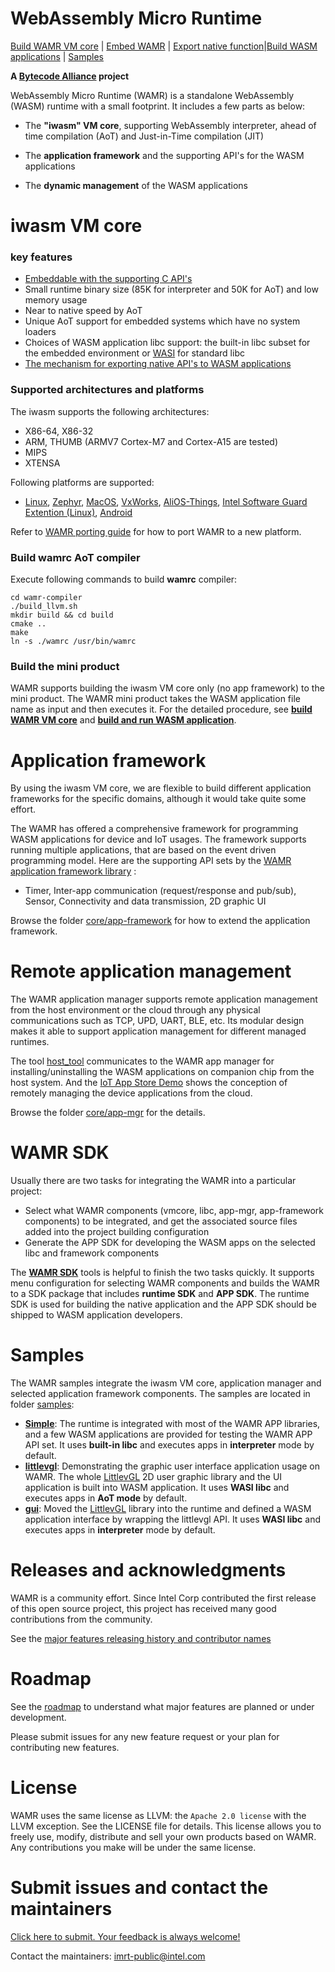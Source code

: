 WebAssembly Micro Runtime
=========================
[Build WAMR VM core](./doc/build_wamr.md) | [Embed WAMR](./doc/embed_wamr.md) | [Export native function](./doc/export_native_api.md)|[Build WASM applications](./doc/build_wasm_app.md) | [Samples](https://github.com/bytecodealliance/wasm-micro-runtime#samples-and-demos)

**A [Bytecode Alliance][BA] project**

[BA]: https://bytecodealliance.org/

WebAssembly Micro Runtime (WAMR) is a standalone WebAssembly (WASM) runtime with a small footprint. It includes a few parts as below:
- The **"iwasm" VM core**, supporting WebAssembly interpreter, ahead of time compilation (AoT) and Just-in-Time compilation (JIT)

- The **application framework** and the supporting API's for the WASM applications

- The **dynamic management** of the WASM applications



iwasm VM core
=========================

### key features

- [Embeddable with the supporting C API's](./doc/embed_wamr.md)
- Small runtime binary size (85K for interpreter and 50K for AoT) and low memory usage
- Near to native speed by AoT
- Unique AoT support for embedded systems which have no system loaders
- Choices of WASM application libc support: the built-in libc subset for the embedded environment or [WASI](https://github.com/WebAssembly/WASI) for standard libc
- [The mechanism for exporting native API's to WASM applications](./doc/export_native_api.md)  

### Supported architectures and platforms

The iwasm supports the following architectures:

- X86-64, X86-32
- ARM, THUMB (ARMV7 Cortex-M7 and Cortex-A15 are tested)
- MIPS
- XTENSA

Following platforms are supported:

- [Linux](./doc/build_wamr.md#linux), [Zephyr](./doc/build_wamr.md#zephyr), [MacOS](./doc/build_wamr.md#macos), [VxWorks](./doc/build_wamr.md#vxworks), [AliOS-Things](./doc/build_wamr.md#alios-things), [Intel Software Guard Extention (Linux)](./doc/build_wamr.md#linux-sgx-intel-software-guard-extention), [Android](./doc/build_wamr.md#android)

Refer to [WAMR porting guide](./doc/port_wamr.md) for how to port WAMR to a new platform.

### Build wamrc AoT compiler

Execute following commands to build **wamrc** compiler:

```shell
cd wamr-compiler
./build_llvm.sh
mkdir build && cd build
cmake ..
make
ln -s ./wamrc /usr/bin/wamrc
```

### Build the mini product

WAMR supports building the iwasm VM core only (no app framework) to the mini product.  The WAMR mini product takes the WASM application file name as input and then executes it. For the detailed procedure, see **[build WAMR VM core](./doc/build_wamr.md)** and **[build and run WASM application](./doc/build_wasm_app.md)**.



Application framework
===================================

By using the iwasm VM core, we are flexible to build different application frameworks for the specific domains, although it would take quite some effort.

The WAMR has offered a comprehensive framework for programming WASM applications for device and IoT usages. The framework supports running multiple applications, that are based on the event driven programming model. Here are the supporting API sets by the [WAMR application framework library](./doc/wamr_api.md) :

- Timer,  Inter-app communication (request/response and pub/sub), Sensor, Connectivity and data transmission, 2D graphic UI

Browse the folder  [core/app-framework](./core/app-framework) for how to extend the application framework.



# Remote application management

The WAMR application manager supports remote application management from the host environment or the cloud through any physical communications such as TCP, UPD, UART, BLE, etc. Its modular design makes it able to support application management for different managed runtimes.

The tool [host_tool](./test-tools/host-tool) communicates to the WAMR app manager for installing/uninstalling the WASM applications on companion chip from the host system. And the [IoT App Store Demo](./test-tools/IoT-APP-Store-Demo/) shows the conception of remotely managing the device applications from the cloud.

Browse the folder  [core/app-mgr](./core/app-mgr) for the details.

WAMR SDK
==========

Usually there are two tasks for integrating the WAMR into a particular project:

- Select what WAMR components (vmcore, libc, app-mgr, app-framework components) to be integrated, and get the associated source files added into the project building configuration  
- Generate the APP SDK for developing the WASM apps on the selected libc and framework components

The **[WAMR SDK](./wamr-sdk)** tools is helpful to finish the two tasks quickly. It supports menu configuration for selecting WAMR components and builds the WAMR to a SDK package that includes **runtime SDK** and **APP SDK**. The runtime SDK is used for building the native application and the APP SDK should be shipped to WASM application developers. 


Samples
=================

The WAMR samples integrate the iwasm VM core, application manager and selected application framework components. The samples are located in folder [samples](./samples):
- **[Simple](./samples/simple/README.md)**: The runtime is integrated with most of the WAMR APP libraries, and a few WASM applications are provided for testing the WAMR APP API set. It uses **built-in libc** and executes apps in **interpreter** mode by default.
- **[littlevgl](./samples/littlevgl/README.md)**: Demonstrating the graphic user interface application usage on WAMR. The whole [LittlevGL](https://github.com/littlevgl/) 2D user graphic library and the UI application is built into WASM application.  It uses **WASI libc** and executes apps in **AoT mode** by default.
- **[gui](./samples/gui/README.md)**: Moved the [LittlevGL](https://github.com/littlevgl/) library into the runtime and defined a WASM application interface by wrapping the littlevgl API. It uses **WASI libc** and executes apps in **interpreter** mode by default.




Releases and acknowledgments
============================

WAMR is a community effort. Since Intel Corp contributed the first release of this open source project, this project has received many good contributions from the community.

See the [major features releasing history and contributor names](./doc/release_ack.md)


Roadmap
=======

See the [roadmap](./doc/roadmap.md) to understand what major features are planned or under development.

Please submit issues for any new feature request or your plan for contributing new features.


License
=======
WAMR uses the same license as LLVM: the `Apache 2.0 license` with the LLVM
exception. See the LICENSE file for details. This license allows you to freely
use, modify, distribute and sell your own products based on WAMR.
Any contributions you make will be under the same license.


Submit issues and contact the maintainers
=========================================
[Click here to submit. Your feedback is always welcome!](https://github.com/intel/wasm-micro-runtime/issues/new)


Contact the maintainers: imrt-public@intel.com
